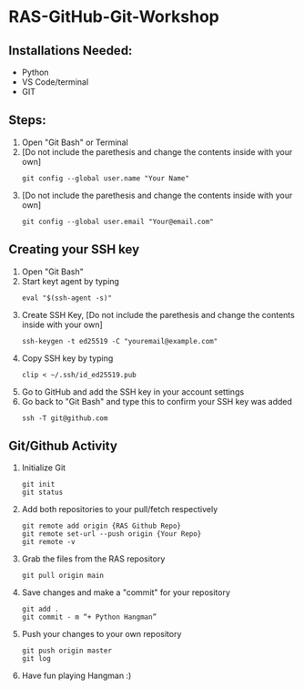 # RAS-GitHub-Git-Workshop

## Installations Needed:
- Python
- VS Code/terminal
- GIT

## Steps:

1. Open "Git Bash" or Terminal
2. [Do not include the parethesis and change the contents inside with your own]
   ```
   git config --global user.name "Your Name"
   ``` 
3. [Do not include the parethesis and change the contents inside with your own]
   ```
   git config --global user.email "Your@email.com"
   ```

## Creating your SSH key

1. Open "Git Bash"
2. Start keyt agent by typing
   ```
   eval "$(ssh-agent -s)"
   ```
3. Create SSH Key, [Do not include the parethesis and change the contents inside with your own]
   ```
   ssh-keygen -t ed25519 -C "youremail@example.com"
   ``` 
4. Copy SSH key by typing
   ```
   clip < ~/.ssh/id_ed25519.pub
   ```
5. Go to GitHub and add the SSH key in your account settings
6. Go back to "Git Bash" and type this to confirm your SSH key was added
   ```
   ssh -T git@github.com
   ```


## Git/Github Activity
1. Initialize Git
   ```
   git init
   git status
   ```
2. Add both repositories to your pull/fetch respectively
   ```
   git remote add origin {RAS Github Repo}
   git remote set-url --push origin {Your Repo}
   git remote -v
   ```
3. Grab the files from the RAS repository
   ```
   git pull origin main
   ```
4. Save changes and make a "commit" for your repository
   ```
   git add .
   git commit - m “+ Python Hangman”
   ```
5. Push your changes to your own repository
   ```
   git push origin master
   git log
   ```
6. Have fun playing Hangman :)
